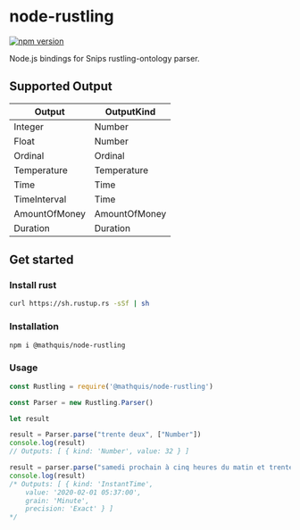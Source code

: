 # node-rustling

[![npm version](https://badge.fury.io/js/%40mathquis%2Fnode-rustling.svg)](https://badge.fury.io/js/%40mathquis%2Fnode-rustling)

Node.js bindings for Snips rustling-ontology parser.

## Supported Output

|   Output  | OutputKind |
| --------- | ------------- |
|  Integer |  Number |
| Float | Number |
| Ordinal | Ordinal |
| Temperature | Temperature |
| Time | Time |
| TimeInterval | Time |
| AmountOfMoney | AmountOfMoney |
| Duration | Duration |

## Get started

### Install rust

```bash
curl https://sh.rustup.rs -sSf | sh
```

### Installation

```bash
npm i @mathquis/node-rustling
```

### Usage

```javascript
const Rustling = require('@mathquis/node-rustling')

const Parser = new Rustling.Parser()

let result

result = Parser.parse("trente deux", ["Number"])
console.log(result)
// Outputs: [ { kind: 'Number', value: 32 } ]

result = parser.parse("samedi prochain à cinq heures du matin et trente sept minutes")
console.log(result)
/* Outputs: [ { kind: 'InstantTime',
    value: '2020-02-01 05:37:00',
    grain: 'Minute',
    precision: 'Exact' } ]
*/
```

